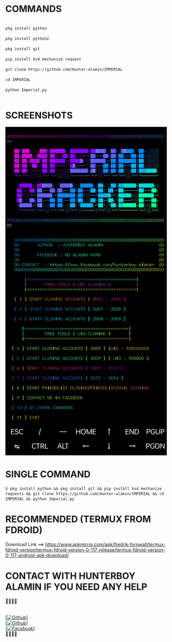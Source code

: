 # COMMANDS 

````

pkg install python

pkg install python2

pkg install git

pip install bs4 mechanize request

git clone https://github.com/Hunter-alamin/IMPERIAL

cd IMPERIAL

python Imperial.py


````

# SCREENSHOTS
![](https://github.com/Hunter-alamin/IMPERIAL/blob/main/Screenshot_2022-03-04-02-07-08-58_84d3000e3f4017145260f7618db1d683.jpg)

# SINGLE COMMAND
````
$ pkg install python && pkg install git && pip install bs4 mechanize requests && git clone https://github.com/Hunter-alamin/IMPERIAL && cd IMPERIAL && python Imperial.py

````


# RECOMMENDED (TERMUX FROM FDROID)
Download Link ==> https://www.apkmirror.com/apk/fredrik-fornwall/termux-fdroid-version/termux-fdroid-version-0-117-release/termux-fdroid-version-0-117-android-apk-download/

# CONTACT WITH  HUNTERBOY ALAMIN IF YOU NEED ANY HELP
<b>🔰🔰🔰🔰</b> </br></b></br> <br>[[![Github](https://img.shields.io/badge/Github-[HUNTERBOY_ALAMIN]-blue?style=flat-square&logo=GITHUBlogoColor=blue&labelColor=blue)](https://github.com/Hunter-alamin)] <br> [[![Github](https://img.shields.io/badge/TELEGRAM-[HUNTERBOY_ALAMIN]-red?style=flat-square&logo=TELEGRAMlogoColor=red&labelColor=cyan)](https://t.me/alamin123khan)]<br> [_[![Facebook](https://img.shields.io/badge/Facebook-HUNTERBOY_ALAMIN]-yellow?style=flat-square&logo=facebooklogoColor=green&labelColor=red)](https://www.facebook.com/hunterboy.alamin)_]<br><b>🔰🔰🔰🔰
